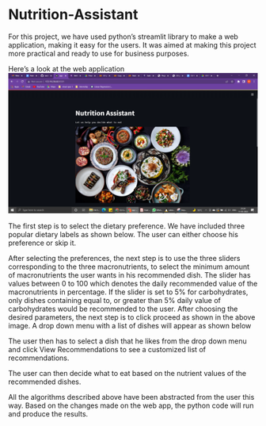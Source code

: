 # Nutrition-Assistant
For this project, we have used python’s streamlit library to make a web application, making it easy for the users. It was aimed at making this project more practical and ready to use for business purposes. 

Here’s a look at the web application
![alt text](https://github.com/rara1512/Nutrition-Assistant/blob/main/Home.png?raw=true)

The first step is to select the dietary preference. We have included three popular dietary labels as shown below. The user can either choose his preference or skip it.


After selecting the preferences, the next step is to use the three sliders corresponding to the three macronutrients, to select the minimum amount of macronutrients the user wants in his recommended dish. The slider has values between 0 to 100 which denotes the daily recommended value of the macronutrients in percentage. 
If the slider is set to 5% for carbohydrates, only dishes containing equal to, or greater than 5% daily value of carbohydrates would be recommended to the user.
After choosing the desired parameters, the next step is to click proceed as shown in the above image. 
A drop down menu with a list of dishes will appear as shown below


The user then has to select a dish that he likes from the drop down menu and click View Recommendations to see a customized list of recommendations.


The user can then decide what to eat based on the nutrient values of the recommended dishes.

All the algorithms described above have been abstracted from the user this way. Based on the changes made on the web app, the python code will run and produce the results.
